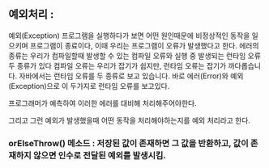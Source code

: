 ## 예외처리 : 
예외(Exception)
프로그램을 실행하다가 보면 어떤 원인때문에 비정상적인 동작을 일으키며 프로그램이 종료이다, 이때 우리는 프로그램이 오류가 발생했다고 한다. 
에러의 종류는 우리가 컴파일할때 발생할 수 있는 컴파일 오류와 실행 중 발생되는 런타임 오류 두 종류가 있다 
컴파일 오류는 우리가 잡기가 쉽지만, 런타임 오류는 잡기가 까다롭습니다. 
자바에서는 런타임 오류를 두 종류로 보고 있습니다. 바로 에러(Error)와 예외(Exception)으로 이 두가지로 런타임 오류를 보고있다. 


프로그래머가 예측하여 이러한 에러를 대비해 처리해주어야한다.

그리고 그런 예외가 발생했을때 어떤 동작을 처리해야하는지를 예외 처리라고 한다.

### orElseThrow() 메소드 : 저장된 값이 존재하면 그 값을 반환하고, 값이 존재하지 않으면 인수로 전달된 예외를 발생시킴.
